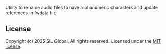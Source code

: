 Utility to rename audio files to have alphanumeric characters and update references in fwdata file

## License
Copyright (c) 2025 SIL Global. All rights reserved. Licensed under the [MIT license](LICENSE).

